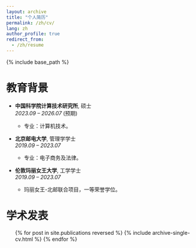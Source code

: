 ```yaml
---
layout: archive
title: "个人简历"
permalink: /zh/cv/
lang: zh
author_profile: true
redirect_from:
  - /zh/resume
---
```


{% include base_path %}


教育背景
======

* **中国科学院计算技术研究所**, 硕士  
  _2023.09 – 2026.07_ (预期)
  - 专业：计算机技术。

* **北京邮电大学**, 管理学学士  
  _2019.09 – 2023.07_
  - 专业：电子商务及法律。

* **伦敦玛丽女王大学**, 工学学士  
  _2019.09 – 2023.07_ 
  - 玛丽女王-北邮联合项目，一等荣誉学位。

学术发表
======
  <ul>{% for post in site.publications reversed %}
    {% include archive-single-cv.html %}
  {% endfor %}</ul> 